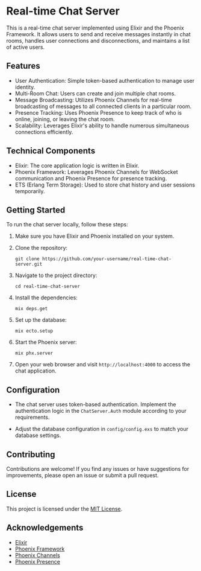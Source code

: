 # Real-time Chat Server

This is a real-time chat server implemented using Elixir and the Phoenix Framework. It allows users to send and receive messages instantly in chat rooms, handles user connections and disconnections, and maintains a list of active users.

## Features

- User Authentication: Simple token-based authentication to manage user identity.
- Multi-Room Chat: Users can create and join multiple chat rooms.
- Message Broadcasting: Utilizes Phoenix Channels for real-time broadcasting of messages to all connected clients in a particular room.
- Presence Tracking: Uses Phoenix Presence to keep track of who is online, joining, or leaving the chat room.
- Scalability: Leverages Elixir's ability to handle numerous simultaneous connections efficiently.

## Technical Components

- Elixir: The core application logic is written in Elixir.
- Phoenix Framework: Leverages Phoenix Channels for WebSocket communication and Phoenix Presence for presence tracking.
- ETS (Erlang Term Storage): Used to store chat history and user sessions temporarily.

## Getting Started

To run the chat server locally, follow these steps:

1. Make sure you have Elixir and Phoenix installed on your system.

2. Clone the repository:
   ```
   git clone https://github.com/your-username/real-time-chat-server.git
   ```

3. Navigate to the project directory:
   ```
   cd real-time-chat-server
   ```

4. Install the dependencies:
   ```
   mix deps.get
   ```

5. Set up the database:
   ```
   mix ecto.setup
   ```

6. Start the Phoenix server:
   ```
   mix phx.server
   ```

7. Open your web browser and visit `http://localhost:4000` to access the chat application.

## Configuration

- The chat server uses token-based authentication. Implement the authentication logic in the `ChatServer.Auth` module according to your requirements.

- Adjust the database configuration in `config/config.exs` to match your database settings.

## Contributing

Contributions are welcome! If you find any issues or have suggestions for improvements, please open an issue or submit a pull request.

## License

This project is licensed under the [MIT License](LICENSE).

## Acknowledgements

- [Elixir](https://elixir-lang.org/)
- [Phoenix Framework](https://phoenixframework.org/)
- [Phoenix Channels](https://hexdocs.pm/phoenix/channels.html)
- [Phoenix Presence](https://hexdocs.pm/phoenix/presence.html)
